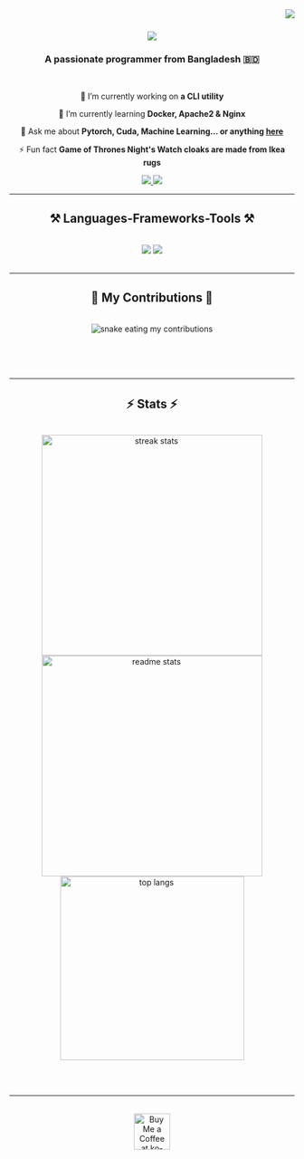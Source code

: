 <img align="right" src="https://visitor-badge.laobi.icu/badge?page_id=salesp07.salesp07" />

<h1 align="center">
    <img src="https://readme-typing-svg.herokuapp.com/?font=Righteous&size=35&center=true&vCenter=true&width=500&height=70&duration=4000&lines=Hi+There!+👋;+I'm+Miskatul+Anwar!;" />
</h1>

<h3 align="center">A passionate programmer from Bangladesh 🇧🇩</h3>

<br/>

<div align="center">
 
 🔭 I’m currently working on **a CLI utility**
 
 🌱 I’m currently learning **Docker, Apache2 & Nginx**

💬 Ask me about **Pytorch, Cuda, Machine Learning... or anything [here](https://github.com/miskatul-anwar/miskatul-anwar/issues)**

⚡ Fun fact **Game of Thrones Night's Watch cloaks are made from Ikea rugs**

 </div>
 
<div align="center"> 
  <a href="miskatul.anwar.csecu@gmail.com">
    <img src="https://img.shields.io/badge/Gmail-333333?style=for-the-badge&logo=gmail&logoColor=red" />
  </a>
  <a href="https://l.facebook.com/l.php?u=https%3A%2F%2Fwww.linkedin.com%2Fin%2Fmiskatul-anwar-72146828a%3Futm_source%3Dshare%26utm_campaign%3Dshare_via%26utm_content%3Dprofile%26utm_medium%3Dandroid_app%26fbclid%3DIwAR1DCoGPZiqbcsS3HxEXBcImAiOGwEnUt3tO0tXY3J5-HlQEOGtMFuxNo1A&h=AT34jWD73OUHy39xr1KMqmKWDqYwEGVk6WK3e3bC3K_brelpQ5kmKLwJYA7s4W71pFvUxWxqLt-aL8XTBIccxcQs-Z9mb9u0au5m9Y1rBEEW1YaZzJX6aI7jNMuBNw" target="_blank">
    <img src="https://img.shields.io/badge/LinkedIn-0077B5?style=for-the-badge&logo=linkedin&logoColor=white" target="_blank" />
  </a>
</div>

 <hr/>
 
<h2 align="center">⚒️ Languages-Frameworks-Tools ⚒️</h2>
<br/>
<div align="center">
    <img src="https://skillicons.dev/icons?i=neovim,emacs,vscode,github,git" />
    <img src="https://skillicons.dev/icons?i=c,cpp,python,javascript,java,flask,html,css" /><br>
</div>

<br/>
<hr/>

<div align="center">
  <h2>🐍 My Contributions 🐍</h2>
  <br>
  <img alt="snake eating my contributions" src="https://raw.githubusercontent.com/miskatul-anwar/miskatul-anwar/output/github-contribution-grid-snake.svg" />
  
  <br/><br/><br/>
</div>

<hr/>

<h2 align="center">⚡ Stats ⚡</h2>
<br>
<div align=center>
  <img width=390 src="https://github-readme-streak-stats-miskatul-anwar.vercel.app/?user=salesp07&count_private=true&theme=react&border_radius=10" alt="streak stats"/>
  <img width=390 src="https://github-readme-stats-miskatul-anwar.vercel.app/api?username=miskatul-anwar&count_private=true&show_icons=true&theme=react&rank_icon=github&border_radius=10" alt="readme stats" />
  <br/>
  <img width=325 align="center" src="https://github-readme-stats-miskatul-anwar.vercel.app/api/top-langs/?username=miskatul-anwar&hide=HTML&langs_count=8&layout=compact&theme=react&border_radius=10&size_weight=0.5&count_weight=0.5&exclude_repo=github-readme-stats" alt="top langs" />
</div>

<br/><br/>

<hr/>

<br/>

<div align="center">
<a href='https://ko-fi.com/V7V4RAK9C' target='_blank'><img height='64' style='border:0px;height:64px;' src='https://storage.ko-fi.com/cdn/kofi1.png?v=3' border='0' alt='Buy Me a Coffee at ko-fi.com' /></a>
</div>

<br/>
